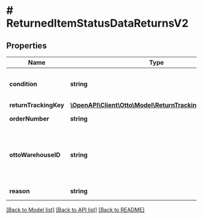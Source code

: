 # # ReturnedItemStatusDataReturnsV2

## Properties

Name | Type | Description | Notes
------------ | ------------- | ------------- | -------------
**condition** | **string** | Condition of the returned item | [optional]
**returnTrackingKey** | [**\OpenAPI\Client\Otto\Model\ReturnTrackingKeyReturnsV2**](ReturnTrackingKeyReturnsV2.md) |  | [optional]
**orderNumber** | **string** | Order Number | [optional]
**ottoWarehouseID** | **string** | This is the unique id which helps partner identify the misdirected item | [optional]
**reason** | **string** | Reason for Rejection |

[[Back to Model list]](../../README.md#models) [[Back to API list]](../../README.md#endpoints) [[Back to README]](../../README.md)
